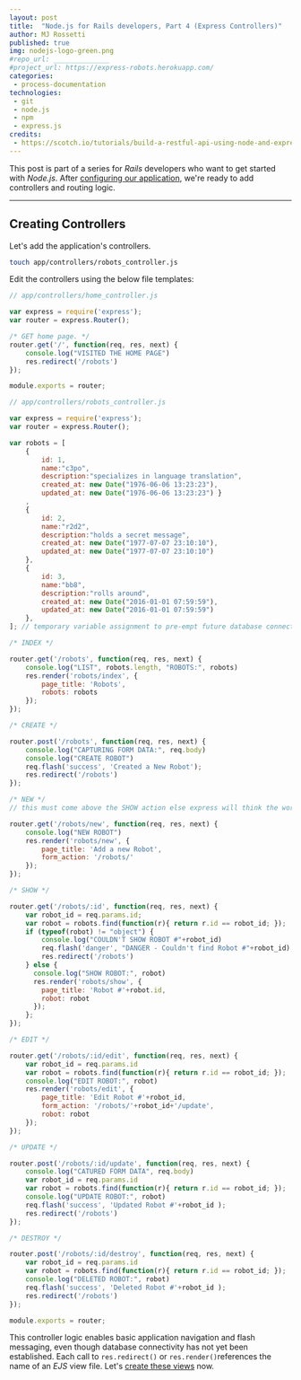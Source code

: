 ```yaml
---
layout: post
title:  "Node.js for Rails developers, Part 4 (Express Controllers)"
author: MJ Rossetti
published: true
img: nodejs-logo-green.png
#repo_url: ______________
#project_url: https://express-robots.herokuapp.com/
categories:
 - process-documentation
technologies:
 - git
 - node.js
 - npm
 - express.js
credits:
 - https://scotch.io/tutorials/build-a-restful-api-using-node-and-express-4
---
```


This post is part of a series for *Rails* developers who want to get started with *Node.js*. After [configuring our application](/process-documentation/2016/04/09/node-for-rails-developers-part-3-express-configuration/), we're ready to add controllers and routing logic.

<hr>

## Creating Controllers

Let's add the application's controllers.

```` sh
touch app/controllers/robots_controller.js
````

Edit the controllers using the below file templates:

```` js
// app/controllers/home_controller.js

var express = require('express');
var router = express.Router();

/* GET home page. */
router.get('/', function(req, res, next) {
    console.log("VISITED THE HOME PAGE")
    res.redirect('/robots')
});

module.exports = router;
````

```` js
// app/controllers/robots_controller.js

var express = require('express');
var router = express.Router();

var robots = [
    {
        id: 1,
        name:"c3po",
        description:"specializes in language translation",
        created_at: new Date("1976-06-06 13:23:23"),
        updated_at: new Date("1976-06-06 13:23:23") }
    ,
    {
        id: 2,
        name:"r2d2",
        description:"holds a secret message",              
        created_at: new Date("1977-07-07 23:10:10"),
        updated_at: new Date("1977-07-07 23:10:10")
    },
    {
        id: 3,
        name:"bb8",  
        description:"rolls around",                        
        created_at: new Date("2016-01-01 07:59:59"),
        updated_at: new Date("2016-01-01 07:59:59")
    },
]; // temporary variable assignment to pre-empt future database connection

/* INDEX */

router.get('/robots', function(req, res, next) {
    console.log("LIST", robots.length, "ROBOTS:", robots)
    res.render('robots/index', {
        page_title: 'Robots',
        robots: robots
    });
});

/* CREATE */

router.post('/robots', function(req, res, next) {
    console.log("CAPTURING FORM DATA:", req.body)
    console.log("CREATE ROBOT")
    req.flash('success', 'Created a New Robot');
    res.redirect('/robots')
});

/* NEW */
// this must come above the SHOW action else express will think the word 'new' is the :id

router.get('/robots/new', function(req, res, next) {
    console.log("NEW ROBOT")
    res.render('robots/new', {
        page_title: 'Add a new Robot',
        form_action: '/robots/'
    });
});

/* SHOW */

router.get('/robots/:id', function(req, res, next) {
    var robot_id = req.params.id;
    var robot = robots.find(function(r){ return r.id == robot_id; });
    if (typeof(robot) != "object") {
        console.log("COULDN'T SHOW ROBOT #"+robot_id)
        req.flash('danger', "DANGER - Couldn't find Robot #"+robot_id);
        res.redirect('/robots')
    } else {
      console.log("SHOW ROBOT:", robot)
      res.render('robots/show', {
        page_title: 'Robot #'+robot.id,
        robot: robot
      });
    };
});

/* EDIT */

router.get('/robots/:id/edit', function(req, res, next) {
    var robot_id = req.params.id
    var robot = robots.find(function(r){ return r.id == robot_id; });
    console.log("EDIT ROBOT:", robot)
    res.render('robots/edit', {
        page_title: 'Edit Robot #'+robot_id,
        form_action: '/robots/'+robot_id+'/update',
        robot: robot
    });
});

/* UPDATE */

router.post('/robots/:id/update', function(req, res, next) {
    console.log("CATURED FORM DATA", req.body)
    var robot_id = req.params.id
    var robot = robots.find(function(r){ return r.id == robot_id; });
    console.log("UPDATE ROBOT:", robot)
    req.flash('success', 'Updated Robot #'+robot_id );
    res.redirect('/robots')
});

/* DESTROY */

router.post('/robots/:id/destroy', function(req, res, next) {
    var robot_id = req.params.id
    var robot = robots.find(function(r){ return r.id == robot_id; });
    console.log("DELETED ROBOT:", robot)
    req.flash('success', 'Deleted Robot #'+robot_id );
    res.redirect('/robots')
});

module.exports = router;
````

This controller logic enables basic application navigation and flash messaging, even though database connectivity has not yet been established. Each call to `res.redirect()` or `res.render()`references the name of an *EJS* view file. Let's [create these views](/process-documentation/2016/04/09/node-for-rails-developers-part-5-express-views/) now.
